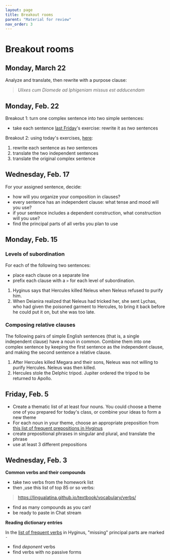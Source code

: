 ```yaml
---
layout: page
title: Breakout rooms
parent: "Material for review"
nav_order: 3
---
```


# Breakout rooms


## Monday, March 22

Analyze and translate, then rewrite with a purpose clause:

> *Ulixes cum Diomede ad Iphigeniam missus est adducendam*



## Monday, Feb. 22


Breakout 1: turn one complex sentence into two simple sentences:

- take each sentence [last Friday](../assignments/relative2/)'s exercise:  rewrite it as *two* sentences


Breakout 2: using today's exercises, [here](../assignments/relative3/):

1. rewrite  each sentence as *two* sentences
2. translate the two independent sentences
3. translate the original complex sentence

## Wednesday, Feb. 17


For your assigned sentence, decide:

- how will you organize your composition in clauses?
- every sentence has an independent clause: what tense and mood will you use?
- if your sentence includes a dependent construction, what construction will you use?
- find the principal parts of all verbs you plan to use


## Monday, Feb. 15

### Levels of subordination

For each of the following two sentences:

- place each clause on a separate line
- prefix each clause with a `>` for each level of subordination.

1. Hyginus says that Hercules killed Neleus when Neleus refused to purify him.
2. When Deianira realized that Neleus had tricked her, she sent Lychas, who had given the poisoned garment to Hercules, to bring it back before he could put it on, but she was too late.


### Composing relative clauses

The following pairs of simple English sentences (that is, a single independent clause) have a noun in common. Combine them into one complex sentence by keeping the first sentence as the independent clause, and making the second sentence a relative clause.


1. After Hercules killed Megara and their sons, Neleus was not willing to purify Hercules.  Neleus was then killed. 
2. Hercules stole the Delphic tripod.  Jupiter ordered the tripod to be returned to Apollo.

## Friday, Feb. 5

- Create a thematic list of at least four nouns.  You could choose a theme one of you prepared for today's class, or combine your ideas to form a new theme
- For each noun in your theme, choose an appropriate preposition from [this list of frequent prepositions in Hyginus](https://lingualatina.github.io/textbook/vocabulary/prepositions/)
- create prepositional phrases in singular and plural, and translate the phrase
- use at least 3 different prepositions


## Wednesday, Feb. 3

**Common verbs and their compounds**

- take two verbs from the homework list
- then ,use this list of top 85 or so verbs:

> <https://lingualatina.github.io/textbook/vocabulary/verbs/>

- find as many compounds as you can!
- be ready to paste in Chat stream


**Reading dictionary entries**

In the [list of frequent verbs](<https://lingualatina.github.io/textbook/vocabulary/verbs/>) in Hyginus, "missing" principal parts are marked `-`

- find *deponent* verbs
- find verbs with no passive forms

